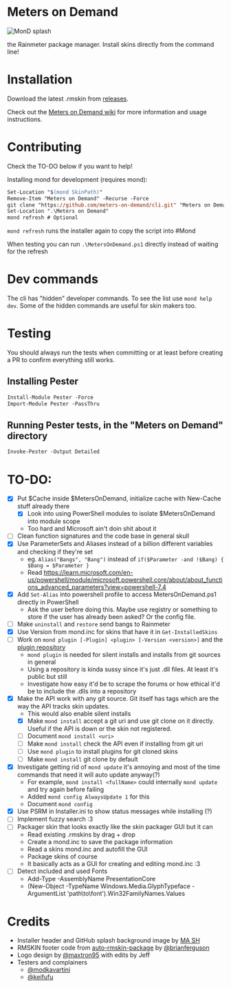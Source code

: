 # Meters on Demand

![MonD splash](https://repository-images.githubusercontent.com/601636170/25834e41-d86e-4f2a-809c-441ab80c2a8a)

the Rainmeter package manager. Install skins directly from the command line!

# Installation

Download the latest .rmskin from [releases](https://github.com/meters-on-demand/cli/releases).

Check out the [Meters on Demand wiki](https://docs.rainmeter.skin/) for more information and usage instructions.

# Contributing

Check the TO-DO below if you want to help!

Installing mond for development (requires mond):

```ps
Set-Location "$(mond SkinPath)"
Remove-Item "Meters on Demand" -Recurse -Force
git clone "https://github.com/meters-on-demand/cli.git" "Meters on Demand"
Set-Location ".\Meters on Demand"
mond refresh # Optional 
```

`mond refresh` runs the installer again to copy the script into #Mond

When testing you can run `.\MetersOnDemand.ps1` directly instead of waiting for the refresh

# Dev commands

The cli has "hidden" developer commands. To see the list use `mond help dev`. Some of the hidden commands are useful for skin makers too. 

# Testing

You should always run the tests when committing or at least before creating a PR to confirm everything still works.

## Installing Pester

```ps
Install-Module Pester -Force
Import-Module Pester -PassThru
```

## Running Pester tests, in the "Meters on Demand" directory

```ps
Invoke-Pester -Output Detailed
```

# TO-DO:

- [x] Put $Cache inside $MetersOnDemand, initialize cache with New-Cache stuff already there
  - [x] Look into using PowerShell modules to isolate $MetersOnDemand into module scope
  - Too hard and Microsoft ain't doin shit about it
- [ ] Clean function signatures and the code base in general skull
- [x] Use ParameterSets and Aliases instead of a billion different variables and checking if they're set
  - eg. `Alias("Bangs", "Bang")` instead of `if($Parameter -and !$Bang) { $Bang = $Parameter }`
  - Read https://learn.microsoft.com/en-us/powershell/module/microsoft.powershell.core/about/about_functions_advanced_parameters?view=powershell-7.4
- [x] Add `Set-Alias` into powershell profile to access MetersOnDemand.ps1 directly in PowerShell
  - Ask the user before doing this. Maybe use registry or something to store if the user has already been asked? Or the config file.
- [ ] Make `uninstall` and `restore` send bangs to Rainmeter
- [x] Use Version from mond.inc for skins that have it in `Get-InstalledSkins`
- [ ] Work on `mond plugin [-Plugin] <plugin> [-Version <version>]` and the [plugin repository](https://github.com/meters-on-demand/plugins)
  - `mond plugin` is needed for silent installs and installs from git sources in general
  - Using a repository is kinda sussy since it's just .dll files. At least it's public but still
  - Investigate how easy it'd be to scrape the forums or how ethical it'd be to include the .dlls into a repository
- [x] Make the API work with any git source. Git itself has tags which are the way the API tracks skin updates.
  - This would also enable silent installs
  - [x] Make `mond install` accept a git uri and use git clone on it directly. Useful if the API is down or the skin not registered.
  - [ ] Document `mond install <uri>`
  - [ ] Make `mond install` check the API even if installing from git uri
  - [ ] Use `mond plugin` to install plugins for git cloned skins
  - [ ] Make `mond install` git clone by default
- [x] Investigate getting rid of `mond update` it's annoying and most of the time commands that need it will auto update anyway(?)
  - For example, `mond install <fullName>` could internally `mond update` and try again before failing
  - Added `mond config AlwaysUpdate 1` for this
  - Document `mond config`
- [x] Use PSRM in Installer.ini to show status messages while installing (?)
- [ ] Implement fuzzy search :3
- [ ] Packager skin that looks exactly like the skin packager GUI but it can
  - Read existing .rmskins by drag + drop
  - Create a mond.inc to save the package information
  - Read a skins mond.inc and autofill the GUI
  - Package skins of course
  - It basically acts as a GUI for creating and editing mond.inc :3
- [ ] Detect included and used Fonts
  - Add-Type -AssemblyName PresentationCore
  - (New-Object -TypeName Windows.Media.GlyphTypeface -ArgumentList 'path\to\font').Win32FamilyNames.Values

# Credits

- Installer header and GitHub splash background image by [MA SH](https://www.artstation.com/artwork/L36yml)
- RMSKIN footer code from [auto-rmskin-package](https://github.com/brianferguson/auto-rmskin-package/blob/master/.github/workflows/release.yml) by [@brianferguson](https://github.com/brianferguson)
- Logo design by [@maxtron95](https://github.com/maxtron95) with edits by Jeff
- Testers and complainers
  - [@modkavartini](https://github.com/modkavartini)
  - [@keifufu](https://github.com/keifufu)
